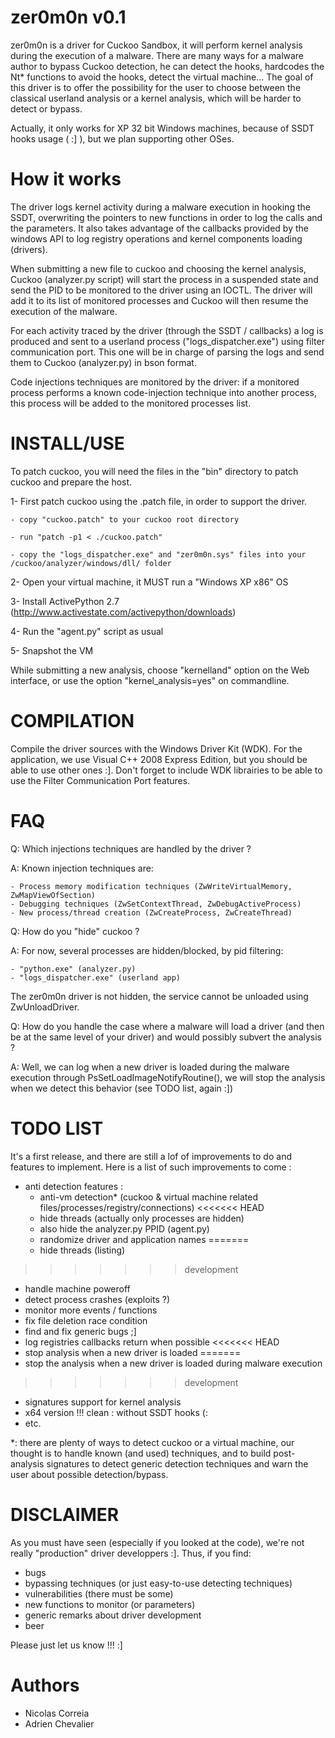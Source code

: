 zer0m0n v0.1
============

zer0m0n is a driver for Cuckoo Sandbox, it will perform kernel analysis during the execution of a malware. There are many ways for a malware author to bypass Cuckoo detection, he can detect the hooks, hardcodes the Nt* functions to avoid the hooks, detect the virtual machine... The goal of this driver is to offer the possibility for the user to choose between the classical userland analysis or a kernel analysis, which will be harder to detect or bypass.

Actually, it only works for XP 32 bit Windows machines, because of SSDT hooks usage ( :] ), but we plan supporting other OSes.

How it works
============

The driver logs kernel activity during a malware execution in hooking the SSDT, overwriting the pointers to new functions in order to log the calls and the parameters. It also takes advantage of the callbacks provided by the windows API to log registry operations and kernel components loading (drivers).

When submitting a new file to cuckoo and choosing the kernel analysis, Cuckoo (analyzer.py script) will start the process in a suspended state and send the PID to be monitored to the driver using an IOCTL. The driver will add it to its list of monitored processes and Cuckoo will then resume the execution of the malware.

For each activity traced by the driver (through the SSDT / callbacks) a log is produced and sent to a userland process ("logs_dispatcher.exe") using filter communication port. This one will be in charge of parsing the logs and send them to Cuckoo (analyzer.py) in bson format.

Code injections techniques are monitored by the driver: if a monitored process performs a known code-injection technique into another process, this process will be added to the monitored processes list.

INSTALL/USE
===========

To patch cuckoo, you will need the files in the "bin" directory to patch cuckoo and prepare the host.

 1- First patch cuckoo using the .patch file, in order to support the driver.

    - copy "cuckoo.patch" to your cuckoo root directory
  
    - run "patch -p1 < ./cuckoo.patch"
  
    - copy the "logs_dispatcher.exe" and "zer0m0n.sys" files into your /cuckoo/analyzer/windows/dll/ folder
   
 2- Open your virtual machine, it MUST run a "Windows XP x86" OS

 3- Install ActivePython 2.7 (http://www.activestate.com/activepython/downloads)

 4- Run the "agent.py" script as usual

 5- Snapshot the VM

While submitting a new analysis, choose "kernelland" option on the Web interface, or use the option "kernel_analysis=yes" on commandline.

COMPILATION
===========

Compile the driver sources with the Windows Driver Kit (WDK).
For the application, we use Visual C++ 2008 Express Edition, but you should be able to use other ones :]. Don't forget to include WDK librairies to be able to use the Filter Communication Port features.

FAQ
===

Q: Which injections techniques are handled by the driver ?

A: Known injection techniques are:

    - Process memory modification techniques (ZwWriteVirtualMemory, ZwMapViewOfSection)
    - Debugging techniques (ZwSetContextThread, ZwDebugActiveProcess)
    - New process/thread creation (ZwCreateProcess, ZwCreateThread)

Q: How do you "hide" cuckoo ?

A: For now, several processes are hidden/blocked, by pid filtering:

    - "python.exe" (analyzer.py)
    - "logs_dispatcher.exe" (userland app)

The zer0m0n driver is not hidden, the service cannot be unloaded using ZwUnloadDriver.

Q: How do you handle the case where a malware will load a driver (and then be at the same level of your driver) and would possibly subvert the analysis ?

A: Well, we can log when a new driver is loaded during the malware execution through PsSetLoadImageNotifyRoutine(), we will stop the analysis when we detect this behavior (see TODO list, again :])

TODO LIST
=========

It's a first release, and there are still a lof of improvements to do and features to implement.
Here is a list of such improvements to come :

- anti detection features :
    + anti-vm detection* (cuckoo & virtual machine related files/processes/registry/connections)
<<<<<<< HEAD
    + hide threads (actually only processes are hidden)
    + also hide the analyzer.py PPID (agent.py)
    + randomize driver and application names
=======
    + hide threads (listing)
>>>>>>> development
- handle machine poweroff
- detect process crashes (exploits ?)
- monitor more events / functions
- fix file deletion race condition
- find and fix generic bugs ;]
- log registries callbacks return when possible
<<<<<<< HEAD
- stop analysis when a new driver is loaded
=======
- stop the analysis when a new driver is loaded during malware execution
>>>>>>> development
- signatures support for kernel analysis
- x64 version !!! clean : without SSDT hooks (:
- etc.

*: there are plenty of ways to detect cuckoo or a virtual machine, our thought is to handle known (and used) techniques, and to build post-analysis signatures to detect generic detection techniques and warn the user about possible detection/bypass.


DISCLAIMER
==========

As you must have seen (especially if you looked at the code), we're not really "production" driver developpers :]. Thus, if you find:
- bugs
- bypassing techniques (or just easy-to-use detecting techniques)
- vulnerabilities (there must be some)
- new functions to monitor (or parameters)
- generic remarks about driver development
- beer

Please just let us know !!! :]

Authors
=======
- Nicolas Correia
- Adrien Chevalier
